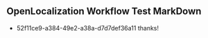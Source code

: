 ## OpenLocalization Workflow Test MarkDown
* 52f11ce9-a384-49e2-a38a-d7d7def36a11 thanks!

<!--HONumber=Aug16_HO3-->


